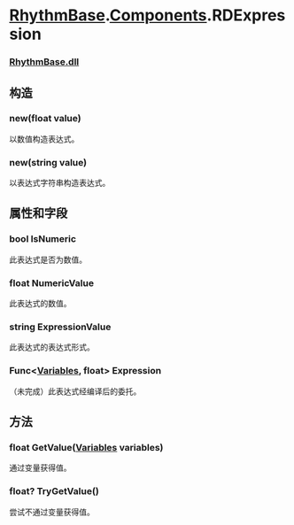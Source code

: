 # [RhythmBase](../../RadiationTherapy.md).[Components](../namespace/Components.md).RDExpression  

### [RhythmBase.dll](../assembly/RhythmBase.md)  

## 构造

### new(float value)
以数值构造表达式。

### new(string value)
以表达式字符串构造表达式。

## 属性和字段

### bool IsNumeric
此表达式是否为数值。

### float NumericValue
此表达式的数值。

### string ExpressionValue
此表达式的表达式形式。

### Func\<[Variables](../class/Variables.md), float\> Expression
（未完成）此表达式经编译后的委托。

## 方法  

### float GetValue([Variables](../class/Variables.md) variables)  
通过变量获得值。  

### float? TryGetValue()  
尝试不通过变量获得值。  